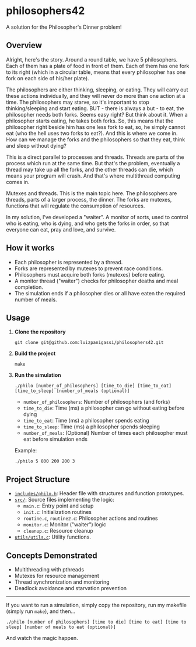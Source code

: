 # philosophers42

A solution for the Philosopher's Dinner problem!

## Overview

Alright, here's the story. Around a round table, we have 5 philosophers. Each of them has a plate of food in front of them. Each of them has one fork to its right (which in a circular table, means that every philosopher has one fork on each side of his/her plate).

The philosophers are either thinking, sleeping, or eating. They will carry out these actions individually, and they will never do more than one action at a time. The philosophers may starve, so it's important to stop thinking/sleeping and start eating. BUT - there is always a but - to eat, the philosopher needs both forks. Seems easy right? But think about it. When a philosopher starts eating, he takes both forks. So, this means that the philosopher right beside him has one less fork to eat, so, he simply cannot eat (who the hell uses two forks to eat?). And this is where we come in. How can we manage the forks and the philosophers so that they eat, think and sleep without dying?

This is a direct parallel to processes and threads. Threads are parts of the process which run at the same time. But that's the problem, eventually a thread may take up all the forks, and the other threads can die, which means your program will crash. And that's where multithread computing comes in.

Mutexes and threads. This is the main topic here. The philosophers are threads, parts of a larger process, the dinner. The forks are mutexes, functions that will regulate the consumption of resources.

In my solution, I've developed a "waiter". A monitor of sorts, used to control who is eating, who is dying, and who gets the forks in order, so that everyone can eat, pray and love, and survive.

## How it works

- Each philosopher is represented by a thread.
- Forks are represented by mutexes to prevent race conditions.
- Philosophers must acquire both forks (mutexes) before eating.
- A monitor thread ("waiter") checks for philosopher deaths and meal completion.
- The simulation ends if a philosopher dies or all have eaten the required number of meals.

## Usage

1. **Clone the repository**  
   ```
   git clone git@github.com:luizpanigassi/philosophers42.git
   ```

2. **Build the project**  
   ```
   make
   ```

3. **Run the simulation**  
   ```
   ./philo [number_of_philosophers] [time_to_die] [time_to_eat] [time_to_sleep] [number_of_meals (optional)]
   ```
   - `number_of_philosophers`: Number of philosophers (and forks)
   - `time_to_die`: Time (ms) a philosopher can go without eating before dying
   - `time_to_eat`: Time (ms) a philosopher spends eating
   - `time_to_sleep`: Time (ms) a philosopher spends sleeping
   - `number_of_meals`: (Optional) Number of times each philosopher must eat before simulation ends

   Example:
   ```
   ./philo 5 800 200 200 3
   ```

## Project Structure

- [`includes/philo.h`](philo_deliver/includes/philo.h): Header file with structures and function prototypes.
- [`src/`](philo_deliver/src/): Source files implementing the logic:
  - `main.c`: Entry point and setup
  - `init.c`: Initialization routines
  - `routine.c`, `routine2.c`: Philosopher actions and routines
  - `monitor.c`: Monitor ("waiter") logic
  - `cleanup.c`: Resource cleanup
- [`utils/utils.c`](philo_deliver/utils/utils.c): Utility functions.

## Concepts Demonstrated

- Multithreading with pthreads
- Mutexes for resource management
- Thread synchronization and monitoring
- Deadlock avoidance and starvation prevention

---

If you want to run a simulation, simply copy the repository, run my makefile (simply run `make`), and then...

```
./philo [number of philosophers] [time to die] [time to eat] [time to sleep] [number of meals to eat (optional)]
```

And watch the magic happen.
